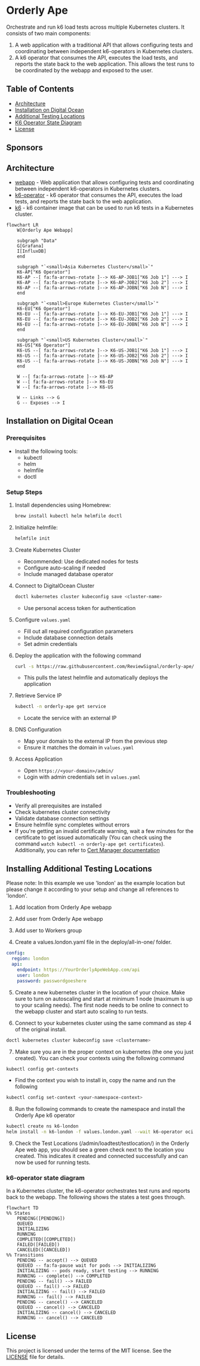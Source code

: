 # Orderly Ape

Orchestrate and run k6 load tests across multiple Kubernetes clusters. It consists of two main components:

1. A web application with a traditional API that allows configuring tests and coordinating between independent k6-operators in Kubernetes clusters.
2. A k6 operator that consumes the API, executes the load tests, and reports the state back to the web application. This allows the test runs to be coordinated by the webapp and exposed to the user.

## Table of Contents

-   [Architecture](#architecture)
-   [Installation on Digital Ocean](#installation-on-digital-ocean)
-   [Additional Testing Locations](#installing-additional-testing-locations)
-   [K6 Operator State Diagram](#k6-operator-state-diagram)
-   [License](#license)

## Sponsors



## Architecture

-   [webapp](webapp) - Web application that allows configuring tests and coordinating between independent k6-operators in Kubernetes clusters.
-   [k6-operator](k6-operator) - k6 operator that consumes the API, executes the load tests, and reports the state back to the web application.
-   [k6](k6) - k6 container image that can be used to run k6 tests in a Kubernetes cluster.

```mermaid
flowchart LR
    W[Orderly Ape Webapp]

    subgraph "Data"
    G[Grafana]
    I[InfluxDB]
    end

    subgraph "`<small>Asia Kubernetes Cluster</small>`"
    K6-AP["K6 Operator"]
    K6-AP --[ fa:fa-arrows-rotate ]--> K6-AP-JOB1["K6 Job 1"] ---> I
    K6-AP --[ fa:fa-arrows-rotate ]--> K6-AP-JOB2["K6 Job 2"] ---> I
    K6-AP --[ fa:fa-arrows-rotate ]--> K6-AP-JOBN["K6 Job N"] ---> I
    end

    subgraph "`<small>Europe Kubernetes Cluster</small>`"
    K6-EU["K6 Operator"]
    K6-EU --[ fa:fa-arrows-rotate ]--> K6-EU-JOB1["K6 Job 1"] ---> I
    K6-EU --[ fa:fa-arrows-rotate ]--> K6-EU-JOB2["K6 Job 2"] ---> I
    K6-EU --[ fa:fa-arrows-rotate ]--> K6-EU-JOBN["K6 Job N"] ---> I
    end

    subgraph "`<small>US Kubernetes Cluster</small>`"
    K6-US["K6 Operator"]
    K6-US --[ fa:fa-arrows-rotate ]--> K6-US-JOB1["K6 Job 1"] ---> I
    K6-US --[ fa:fa-arrows-rotate ]--> K6-US-JOB2["K6 Job 2"] ---> I
    K6-US --[ fa:fa-arrows-rotate ]--> K6-US-JOBN["K6 Job N"] ---> I
    end

    W --[ fa:fa-arrows-rotate ]--> K6-AP
    W --[ fa:fa-arrows-rotate ]--> K6-EU
    W --[ fa:fa-arrows-rotate ]--> K6-US

    W -- Links --> G
    G -- Exposes --> I
```

## Installation on Digital Ocean

### Prerequisites

- Install the following tools:
  - kubectl
  - helm
  - helmfile
  - doctl

### Setup Steps

1. Install dependencies using Homebrew:
   ```bash
   brew install kubectl helm helmfile doctl
   ```

2. Initialize helmfile:
   ```bash
   helmfile init
   ```

3. Create Kubernetes Cluster
   - Recommended: Use dedicated nodes for tests
   - Configure auto-scaling if needed
   - Include managed database operator

4. Connect to DigitalOcean Cluster
   ```bash
   doctl kubernetes cluster kubeconfig save <cluster-name>
   ```
   - Use personal access token for authentication

5. Configure `values.yaml`
   - Fill out all required configuration parameters
   - Include database connection details
   - Set admin credentials

6. Deploy the application with the following command
   ```bash
   curl -s https://raw.githubusercontent.com/ReviewSignal/orderly-ape/refs/tags/v0.1.0/deploy/all-in-one/helmfile.yaml | helmfile sync -f-
   ```
   - This pulls the latest helmfile and automatically deploys the application

7. Retrieve Service IP
   ```bash
   kubectl -n orderly-ape get service
   ```
   - Locate the service with an external IP

8. DNS Configuration
    - Map your domain to the external IP from the previous step
    - Ensure it matches the domain in `values.yaml`

9. Access Application
    - Open `https://<your-domain>/admin/`
    - Login with admin credentials set in `values.yaml`

### Troubleshooting

- Verify all prerequisites are installed
- Check kubernetes cluster connectivity
- Validate database connection settings
- Ensure helmfile sync completes without errors
- If you're getting an invalid certificate warning, wait a few minutes for the certificate to get issued automatically (You can check using the command `watch kubectl -n orderly-ape get certificates`). Additionally, you can refer to [Cert Manager documentation](https://cert-manager.io/docs/troubleshooting/)

## Installing Additional Testing Locations

Please note: In this example we use 'london' as the example location but please change it according to your setup and change all references to 'london'.

1. Add location from Orderly Ape webapp

2. Add user from Orderly Ape webapp

3. Add user to Workers group

4. Create a values.london.yaml file in the deploy/all-in-one/ folder.

```yaml
config:
  region: london
  api:
    endpoint: https://YourOrderlyApeWebApp.com/api
    user: london
    password: passwordgoeshere
```

5. Create a new kubernetes cluster in the location of your choice. Make sure to turn on autoscaling and start at minimum 1 node (maximum is up to your scaling needs). The first node needs to be online to connect to the webapp cluster and start auto scaling to run tests.

6. Connect to your kubernetes cluster using the same command as step 4 of the original install.

```bash
doctl kubernetes cluster kubeconfig save <clustername>
```

7. Make sure you are in the proper context on kubernetes (the one you just created). You can check your contexts using the following command

```bash
kubectl config get-contexts
```

- Find the context you wish to install in, copy the name and run the following

```bash
kubectl config set-context <your-namespace-context>
```

8. Run the following commands to create the namespace and install the Orderly Ape k6 operator
```bash
kubectl create ns k6-london
helm install -n k6-london -f values.london.yaml --wait k6-operator oci://ghcr.io/reviewsignal/orderly-ape/charts/k6-operator --version v0.1.0
```

9. Check the Test Locations (/admin/loadtest/testlocation/) in the Orderly Ape web app, you should see a green check next to the location you created. This indicates it created and connected successfully and can now be used for running tests.



### k6-operator state diagram

In a Kubernetes cluster, the k6-operator orchestrates test runs and reports back to the webapp. The following shows the states a test goes through.

```mermaid
flowchart TD
%% States
    PENDING([PENDING])
    QUEUED
    INITIALIZING
    RUNNING
    COMPLETED([COMPLETED])
    FAILED([FAILED])
    CANCELED([CANCELED])
%% Transitions
    PENDING -- accept() --> QUEUED
    QUEUED -- fa:fa-pause wait for pods --> INITIALIZING
    INITIALIZING -- pods ready, start testing --> RUNNING
    RUNNING -- complete() --> COMPLETED
    PENDING -- fail() --> FAILED
    QUEUED -- fail() --> FAILED
    INITIALIZING -- fail() --> FAILED
    RUNNING -- fail() --> FAILED
    PENDING -- cancel() --> CANCELED
    QUEUED -- cancel() --> CANCELED
    INITIALIZING -- cancel() --> CANCELED
    RUNNING -- cancel() --> CANCELED
```

## License

This project is licensed under the terms of the MIT license. See the [LICENSE](LICENSE) file for details.
